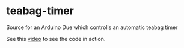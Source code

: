 # teabag-timer
Source for an Arduino Due which controlls an automatic teabag timer

See this [video](https://youtu.be/0mOxGSfUgF4) to see the code in action.
